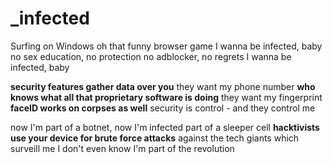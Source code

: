 # _infected

Surfing on Windows
oh that funny browser game
I wanna be infected, baby
no sex education, no protection
no adblocker, no regrets
I wanna be infected, baby

**security features gather data over you**
they want my phone number
**who knows what all that proprietary software is doing**
they want my fingerprint
**faceID works on corpses as well**
security is control - and they control me

now I'm part of a botnet, now I'm infected
part of a sleeper cell
**hacktivists use your device for brute force attacks**
against the tech giants which surveill me
I don't even know I'm part of the revolution


